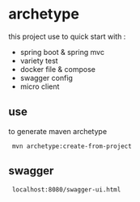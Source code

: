 # archetype
 
this project use to quick start with :
+ spring boot & spring mvc 
+ variety test
+ docker file & compose
+ swagger config 
+ micro client 

## use

to generate maven archetype

     mvn archetype:create-from-project 

## swagger

     localhost:8080/swagger-ui.html
